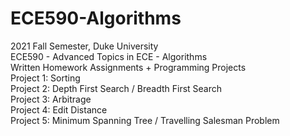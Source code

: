 # ECE590-Algorithms
2021 Fall Semester, Duke University  
ECE590 - Advanced Topics in ECE - Algorithms  
Written Homework Assignments + Programming Projects  
Project 1: Sorting  
Project 2: Depth First Search / Breadth First Search  
Project 3: Arbitrage  
Project 4: Edit Distance  
Project 5: Minimum Spanning Tree / Travelling Salesman Problem
